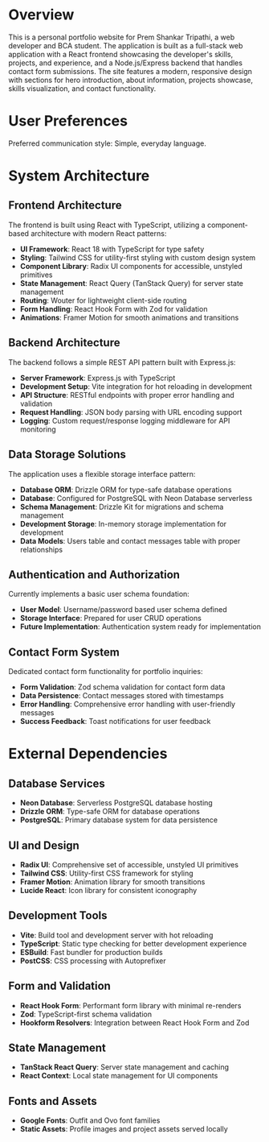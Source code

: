 # Overview

This is a personal portfolio website for Prem Shankar Tripathi, a web developer and BCA student. The application is built as a full-stack web application with a React frontend showcasing the developer's skills, projects, and experience, and a Node.js/Express backend that handles contact form submissions. The site features a modern, responsive design with sections for hero introduction, about information, projects showcase, skills visualization, and contact functionality.

# User Preferences

Preferred communication style: Simple, everyday language.

# System Architecture

## Frontend Architecture
The frontend is built using React with TypeScript, utilizing a component-based architecture with modern React patterns:
- **UI Framework**: React 18 with TypeScript for type safety
- **Styling**: Tailwind CSS for utility-first styling with custom design system
- **Component Library**: Radix UI components for accessible, unstyled primitives
- **State Management**: React Query (TanStack Query) for server state management
- **Routing**: Wouter for lightweight client-side routing
- **Form Handling**: React Hook Form with Zod for validation
- **Animations**: Framer Motion for smooth animations and transitions

## Backend Architecture
The backend follows a simple REST API pattern built with Express.js:
- **Server Framework**: Express.js with TypeScript
- **Development Setup**: Vite integration for hot reloading in development
- **API Structure**: RESTful endpoints with proper error handling and validation
- **Request Handling**: JSON body parsing with URL encoding support
- **Logging**: Custom request/response logging middleware for API monitoring

## Data Storage Solutions
The application uses a flexible storage interface pattern:
- **Database ORM**: Drizzle ORM for type-safe database operations
- **Database**: Configured for PostgreSQL with Neon Database serverless
- **Schema Management**: Drizzle Kit for migrations and schema management
- **Development Storage**: In-memory storage implementation for development
- **Data Models**: Users table and contact messages table with proper relationships

## Authentication and Authorization
Currently implements a basic user schema foundation:
- **User Model**: Username/password based user schema defined
- **Storage Interface**: Prepared for user CRUD operations
- **Future Implementation**: Authentication system ready for implementation

## Contact Form System
Dedicated contact form functionality for portfolio inquiries:
- **Form Validation**: Zod schema validation for contact form data
- **Data Persistence**: Contact messages stored with timestamps
- **Error Handling**: Comprehensive error handling with user-friendly messages
- **Success Feedback**: Toast notifications for user feedback

# External Dependencies

## Database Services
- **Neon Database**: Serverless PostgreSQL database hosting
- **Drizzle ORM**: Type-safe ORM for database operations
- **PostgreSQL**: Primary database system for data persistence

## UI and Design
- **Radix UI**: Comprehensive set of accessible, unstyled UI primitives
- **Tailwind CSS**: Utility-first CSS framework for styling
- **Framer Motion**: Animation library for smooth transitions
- **Lucide React**: Icon library for consistent iconography

## Development Tools
- **Vite**: Build tool and development server with hot reloading
- **TypeScript**: Static type checking for better development experience
- **ESBuild**: Fast bundler for production builds
- **PostCSS**: CSS processing with Autoprefixer

## Form and Validation
- **React Hook Form**: Performant form library with minimal re-renders
- **Zod**: TypeScript-first schema validation
- **Hookform Resolvers**: Integration between React Hook Form and Zod

## State Management
- **TanStack React Query**: Server state management and caching
- **React Context**: Local state management for UI components

## Fonts and Assets
- **Google Fonts**: Outfit and Ovo font families
- **Static Assets**: Profile images and project assets served locally